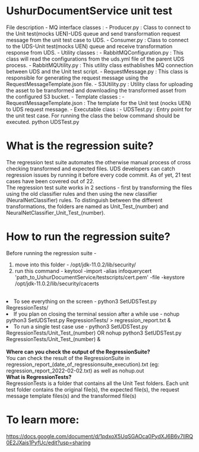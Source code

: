 # UshurDocumentService unit test
File description
	- MQ interface classes : 
		- Producer.py : Class to connect to the Unit test(mocks UEN)-UDS queue and send 			   transformation request message from the unit test case to UDS.
		- Consumer.py : Class to connect to the UDS-Unit test(mocks UEN) queue and receive 				  transformation response from UDS.
	- Utility classes : 
		- RabbitMQConfiguration.py : This class will read the configurations from the uds.yml file 				  of the parent UDS process.
		- RabbitMQUtility.py : This utility class esthablishes MQ connection between UDS and the 				Unit test script.
		- RequestMessage.py : This class is responsible for generating the request message using the 				RequestMessageTemplate.json file.
		- S3Utility.py : Utility class for uploading the asset to be transformed and downloading the 				transformed asset from the configured S3 bucket.
	- Template classes : 
		- RequestMessageTemplate.json : The template for the Unit test (nocks UEN) to UDS request 				 message.
	- Executable class : 
		- UDSTest.py : Entry point for the unit test case. For running the class the below command 				 should be executed.
					   python UDSTest.py

# What is the regression suite?
The regression test suite automates the otherwise manual process of cross checking transformed and expected files. UDS developers can catch regression issues by running it before every code commit. As of yet, 21 test cases have been covered out of 22.<br/>
The regression test suite works in 2 sections - first by transforming the files using the old classifier rules and then using the new classifier (NeuralNetClassifier) rules. To distinguish between the different transformations, the folders are named as Unit_Test_(number) and NeuralNetClassifier_Unit_Test_(number).

# How to run the regression suite?
Before running the regression suite -
1. move into this folder - /opt/jdk-11.0.2/lib/security/
2. run this command - keytool -import -alias infoquerycert 'path_to_UshurDocumentService/testscripts/cert.pem' -file -keystore /opt/jdk-11.0.2/lib/security/cacerts
<br/>
<li>To see everything on the screen - python3 SetUDSTest.py RegressionTests/</li>
<li>If you plan on closing the terminal session after a while use - nohup python3 SetUDSTest.py RegressionTests/ > regression_report.txt &</li>
<li>To run a single test case use - python3 SetUDSTest.py RegressionTests/Unit_Test_(number) OR nohup python3 SetUDSTest.py RegressionTests/Unit_Test_(number) &</li>
<br/>
<b>Where can you check the output of the RegressionSuite?</b><br/>
You can check the result of the RegressionSuite in regression_report_(date_of_regressionsuite_execution).txt (eg: regression_report_2022-02-02.txt) as well as nohup.out
<br/>
<b>What is RegressionTests?</b>
<br/>RegressionTests is a folder that contains all the Unit Test folders. Each unit test folder contains the original file(s), the expected file(s), the request message template files(s) and the transformed file(s)

# To learn more:
https://docs.google.com/document/d/1pdxoX5UqSGAOca0PydXJ6B6v7IlRQ0E2JXais1PyfUc/edit?usp=sharing
